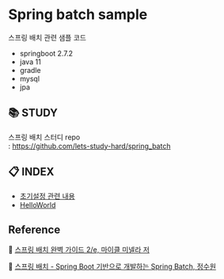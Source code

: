 # Spring batch sample

스프링 배치 관련 샘플 코드

- springboot 2.7.2
- java 11
- gradle
- mysql
- jpa

## 📚 STUDY

스프링 배치 스터디 repo     
: https://github.com/lets-study-hard/spring_batch

## 📋 INDEX

- [초기설정 관련 내용](https://github.com/eunsolJo/spring-batch-sample/blob/main/src/main/java/com/example/springbatchsample/init.md)
- [HelloWorld](https://github.com/eunsolJo/spring-batch-sample/blob/main/src/main/java/com/example/springbatchsample/SpringBatchSampleApplication.java)

## Reference
📘 [스프링 배치 완벽 가이드 2/e, 마이클 미넬라 저](http://www.yes24.com/Product/Goods/99422216)

📘 [스프링 배치 - Spring Boot 기반으로 개발하는 Spring Batch, 정수원](https://www.inflearn.com/course/%EC%8A%A4%ED%94%84%EB%A7%81-%EB%B0%B0%EC%B9%98/dashboard)
